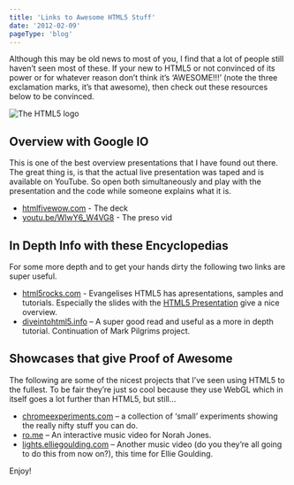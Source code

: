 ```yaml
---
title: 'Links to Awesome HTML5 Stuff'
date: '2012-02-09'
pageType: 'blog'
---
```


Although this may be old news to most of you, I find that a lot of people still haven’t seen most of these. If your new to HTML5 or not convinced of its power or for whatever reason don’t think it’s ‘AWESOME!!!’ (note the three exclamation marks, it’s that awesome), then check out these resources below to be convinced.

![The HTML5 logo](/New-HTML5_Logo-300x150.png)

## Overview with Google IO

This is one of the best overview presentations that I have found out there. The great thing is, is that the actual live presentation was taped and is available on YouTube. So open both simultaneously and play with the presentation and the code while someone explains what it is.

- [htmlfivewow.com](http://www.htmlfivewow.com/) - The deck
- [youtu.be/WlwY6_W4VG8](http://youtu.be/WlwY6_W4VG8) - The preso vid

## In Depth Info with these Encyclopedias

For some more depth and to get your hands dirty the following two links are super useful.

- [html5rocks.com](http://www.html5rocks.com/) - Evangelises HTML5 has apresentations, samples and tutorials. Especially the slides with the [HTML5 Presentation](http://slides.html5rocks.com/#landing-slide) give a nice overview.
- [diveintohtml5.info](http://diveintohtml5.info/) – A super good read and useful as a more in depth tutorial. Continuation of Mark Pilgrims project.

## Showcases that give Proof of Awesome

The following are some of the nicest projects that I’ve seen using HTML5 to the fullest. To be fair they’re just so cool because they use WebGL which in itself goes a lot further than HTML5, but still…

- [chromeexperiments.com](http://www.chromeexperiments.com/) – a collection of ‘small’ experiments showing the really nifty stuff you can do.
- [ro.me](http://www.ro.me/) – An interactive music video for Norah Jones.
- [lights.elliegoulding.com](http://lights.elliegoulding.com/) – Another music video (do you they’re all going to do this from now on?), this time for Ellie Goulding.

Enjoy!

